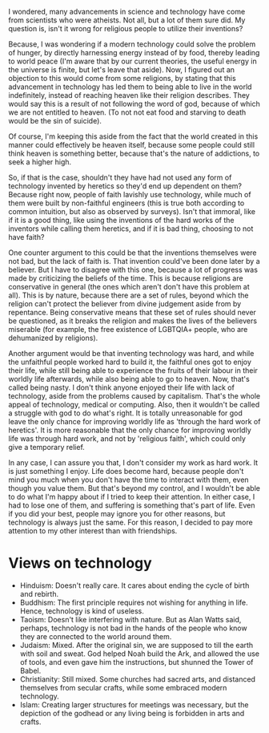 I wondered, many advancements in science and technology have come from scientists who were atheists. Not all, but a lot of them sure did. My question is, isn't it wrong for religious people to utilize their inventions?

Because, I was wondering if a modern technology could solve the problem of hunger, by directly harnessing energy instead of by food, thereby leading to world peace (I'm aware that by our current theories, the useful energy in the universe is finite, but let's leave that aside). Now, I figured out an objection to this would come from some religions, by stating that this advancement in technology has led them to being able to live in the world indefinitely, instead of reaching heaven like their religion describes. They would say this is a result of not following the word of god, because of which we are not entitled to heaven. (To not not eat food and starving to death would be the sin of suicide).

Of course, I'm keeping this aside from the fact that the world created in this manner could effectively be heaven itself, because some people could still think heaven is something better, because that's the nature of addictions, to seek a higher high.

So, if that is the case, shouldn't they have had not used any form of technology invented by heretics so they'd end up dependent on them? Because right now, people of faith lavishly use technology, while much of them were built by non-faithful engineers (this is true both according to common intuition, but also as observed by surveys). Isn't that immoral, like if it is a good thing, like using the inventions of the hard works of the inventors while calling them heretics, and if it is bad thing, choosing to not have faith?

One counter argument to this could be that the inventions themselves were not bad, but the lack of faith is. That invention could've been done later by a believer. But I have to disagree with this one, because a lot of progress was made by criticizing the beliefs of the time. This is because religions are conservative in general (the ones which aren't don't have this problem at all). This is by nature, because there are a set of rules, beyond which the religion can't protect the believer from divine judgement aside from by repentance. Being conservative means that these set of rules should never be questioned, as it breaks the religion and makes the lives of the believers miserable (for example, the free existence of LGBTQIA+ people, who are dehumanized by religions).

Another argument would be that inventing technology was hard, and while the unfaithful people worked hard to build it, the faithful ones got to enjoy their life, while still being able to experience the fruits of their labour in their worldly life afterwards, while also being able to go to heaven. Now, that's called being nasty. I don't think anyone enjoyed their life with lack of technology, aside from the problems caused by capitalism. That's the whole appeal of technology, medical or computing. Also, then it wouldn't be called a struggle with god to do what's right. It is totally unreasonable for god leave the only chance for improving worldly life as 'through the hard work of heretics'. It is more reasonable that the only chance for improving worldly life was through hard work, and not by 'religious faith', which could only give a temporary relief.

In any case, I can assure you that, I don't consider my work as hard work. It is just something I enjoy. Life does become hard, because people don't mind you much when you don't have the time to interact with them, even though you value them. But that's beyond my control, and I wouldn't be able to do what I'm happy about if I tried to keep their attention. In either case, I had to lose one of them, and suffering is something that's part of life. Even if you did your best, people may ignore you for other reasons, but technology is always just the same. For this reason, I decided to pay more attention to my other interest than with friendships.
# Views on technology
- Hinduism: Doesn't really care. It cares about ending the cycle of birth and rebirth.
- Buddhism: The first principle requires not wishing for anything in life. Hence, technology is kind of useless.
- Taoism: Doesn't like interfering with nature. But as Alan Watts said, perhaps, technology is not bad in the hands of the people who know they are connected to the world around them.
- Judaism: Mixed. After the original sin, we are supposed to till the earth with soil and sweat. God helped Noah build the Ark, and allowed the use of tools, and even gave him the instructions, but shunned the Tower of Babel.
- Christianity: Still mixed. Some churches had sacred arts, and distanced themselves from secular crafts, while some embraced modern technology.
- Islam: Creating larger structures for meetings was necessary, but the depiction of the godhead or any living being is forbidden in arts and crafts.